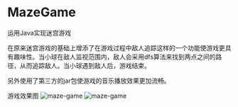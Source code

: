 # MazeGame
运用Java实现迷宫游戏

在原来迷宫游戏的基础上增添了在游戏过程中敌人追踪这样的一个功能使游戏更具有趣味性。当小球在敌人监视范围内，敌人会采用dfs算法来找到两点之间的路径，从而追踪敌人。当小球遇到敌人后，游戏结束。

另外使用了第三方的jar包使游戏的音乐播放效果更加流畅。

游戏效果图
![maze-game](https://github.com/ruruozhenhao/MazeGame/blob/master/media/mazegame1.JPG)
![maze-game](https://github.com/ruruozhenhao/MazeGame/blob/master/media/mazegame2.JPG)

